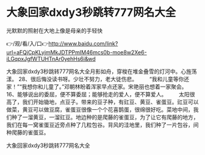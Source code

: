 # 大象回家dxdy3秒跳转777网名大全
光默默的照射在大地上像是母亲的手轻快

👉/观/看/入/口👉http://www.baidu.com/link?url=aFQjCpKLyjmMkJDTPPmIM46mcs0b-moe8w2Xe6-iLGqpxJgfWTUHTnAr0yehHs6i&wd

大象回家dxdy3秒跳转777网名大全月影如舟，穿梭在堆金叠雪的灯河中。心旌荡漾。
	28、很后悔没读书呀。少壮不努力，老大徒伤悲。
　　“我和儿童等你还家！”“我想你和儿童了。”邓朝林盼着浑家早点还家。宋艳丽也想着一家聚会。
	16、能够说出的委屈，便不算委屈；能够抢走的爱人，便不算爱人。
　　太阳很高了，我们开始锄地，点豆子。带来的豆子种，有豇豆、黄豆、雀蛋豆。豇豆可以做菜，黄豆可以做豆腐，雀蛋豆很像一个个花喜鹊蛋，很绵很好吃。菜地中间，我们种了一溜黄豆，一溜豇豆。地边种的是爬藤的雀蛋豆，为了让它有爬藤的地方，我们在每一窝雀蛋豆近旁点种了几粒包谷。背风的洼地里，我们种了一片包谷，间种爬藤的雀蛋豆。

大象回家dxdy3秒跳转777网名大全
